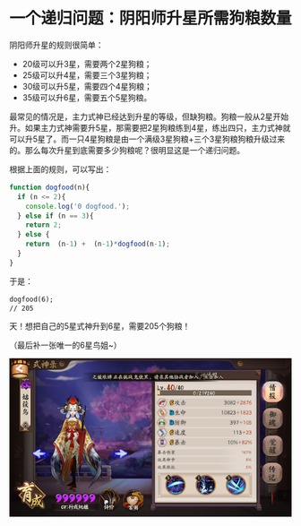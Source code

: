 # 一个递归问题：阴阳师升星所需狗粮数量

阴阳师升星的规则很简单：
- 20级可以升3星，需要两个2星狗粮；
- 25级可以升4星，需要三个3星狗粮；
- 30级可以升5星，需要四个4星狗粮；
- 35级可以升6星，需要五个5星狗粮。

最常见的情况是，主力式神已经达到升星的等级，但缺狗粮。狗粮一般从2星开始升。如果主力式神需要升5星，那需要把2星狗粮练到4星，练出四只，主力式神就可以升5星了。而一只4星狗粮是由一个满级3星狗粮+三个3星狗粮狗粮升级过来的。那么每次升星到底需要多少狗粮呢？很明显这是一个递归问题。

根据上面的规则，可以写出：

```js
function dogfood(n){
  if (n <= 2){
    console.log('0 dogfood.');
  } else if (n == 3){
    return 2;
  } else {
    return  (n-1) +  (n-1)*dogfood(n-1);
  }
}
```

于是：
```
dogfood(6);
// 205
```

天！想把自己的5星式神升到6星，需要205个狗粮！

（最后补一张唯一的6星鸟姐~）

![](/blog/images/guhuoniao.png)